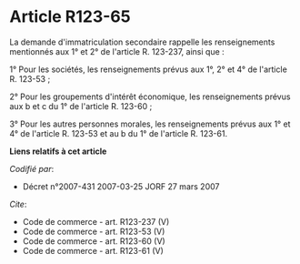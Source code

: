 # Article R123-65

La demande d'immatriculation secondaire rappelle les renseignements mentionnés aux 1° et 2° de l'article R. 123-237, ainsi
que : 

1° Pour les sociétés, les renseignements prévus aux 1°, 2° et 4° de l'article R. 123-53 ; 

2° Pour les groupements d'intérêt économique, les renseignements prévus aux b et c du 1° de l'article R. 123-60 ; 

3° Pour les autres personnes morales, les renseignements prévus aux 1° et 4° de l'article R. 123-53 et au b du 1° de
l'article R. 123-61.

**Liens relatifs à cet article**

_Codifié par_:

  - Décret n°2007-431 2007-03-25 JORF 27 mars 2007

_Cite_:

  - Code de commerce - art. R123-237 (V)
  - Code de commerce - art. R123-53 (V)
  - Code de commerce - art. R123-60 (V)
  - Code de commerce - art. R123-61 (V)
